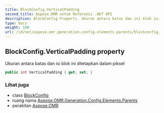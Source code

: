 ```yaml
---
title: BlockConfig.VerticalPadding
second_title: Aspose.OMR untuk Referensi .NET API
description: BlockConfig Properti. Ukuran antara batas dan isi blok ini ditetapkan dalam piksel
type: docs
weight: 180
url: /id/net/aspose.omr.generation.config.elements.parents/blockconfig/verticalpadding/
---
```

## BlockConfig.VerticalPadding property

Ukuran antara batas dan isi blok ini ditetapkan dalam piksel

```csharp
public int VerticalPadding { get; set; }
```

### Lihat juga

* class [BlockConfig](../)
* ruang nama [Aspose.OMR.Generation.Config.Elements.Parents](../../blockconfig/)
* perakitan [Aspose.OMR](../../../)


